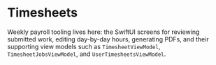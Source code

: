 # Timesheets

Weekly payroll tooling lives here: the SwiftUI screens for reviewing submitted work, editing day-by-day hours, generating PDFs, and their supporting view models such as `TimesheetViewModel`, `TimesheetJobsViewModel`, and `UserTimesheetsViewModel`.

